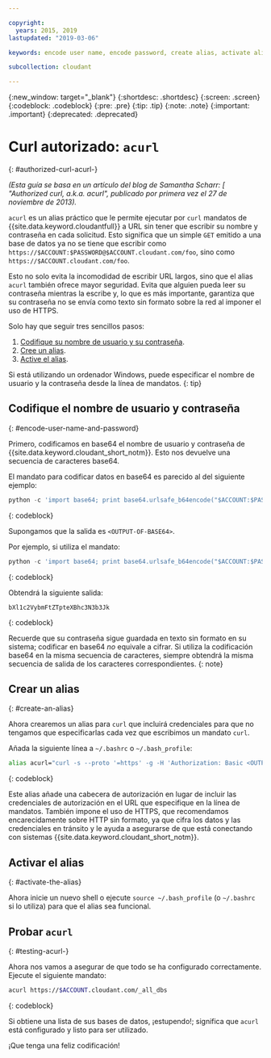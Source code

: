 ```yaml
---

copyright:
  years: 2015, 2019
lastupdated: "2019-03-06"

keywords: encode user name, encode password, create alias, activate alias, test acurl

subcollection: cloudant

---
```


{:new_window: target="_blank"}
{:shortdesc: .shortdesc}
{:screen: .screen}
{:codeblock: .codeblock}
{:pre: .pre}
{:tip: .tip}
{:note: .note}
{:important: .important}
{:deprecated: .deprecated}

<!-- Acrolinx: 2017-05-10 -->

# Curl autorizado: `acurl`
{: #authorized-curl-acurl-}

_(Esta guía se basa en un artículo del blog de Samantha Scharr: [
"Authorized curl, a.k.a. acurl", publicado por primera vez el 27 de noviembre de 2013)._

`acurl` es un alias práctico que le permite ejecutar por `curl` mandatos de {{site.data.keyword.cloudantfull}} a URL sin tener que escribir su nombre y contraseña en cada solicitud.
Esto significa que un simple `GET` emitido a una base de datos ya no se tiene que escribir como `https://$ACCOUNT:$PASSWORD@$ACCOUNT.cloudant.com/foo`, sino como `https://$ACCOUNT.cloudant.com/foo`.

Esto no solo evita la incomodidad de escribir URL largos, sino que el alias `acurl` también ofrece mayor seguridad.
Evita que alguien pueda leer su contraseña mientras la escribe y, lo que es más importante, garantiza que su contraseña no se envía como texto sin formato sobre la red al imponer el uso de HTTPS.

Solo hay que seguir tres sencillos pasos:

1.	[Codifique su nombre de usuario y su contraseña](#encode-user-name-and-password).
2.	[Cree un alias](#create-an-alias).
3.	[Active el alias](#activate-the-alias).

Si está utilizando un ordenador Windows, puede especificar el nombre de usuario y la contraseña desde la línea de mandatos.
{: tip}

## Codifique el nombre de usuario y contraseña
{: #encode-user-name-and-password}

Primero, codificamos en base64 el nombre de usuario y contraseña de {{site.data.keyword.cloudant_short_notm}}.
Esto nos devuelve una secuencia de caracteres base64.

El mandato para codificar datos en base64 es parecido al del siguiente ejemplo:

```python
python -c 'import base64; print base64.urlsafe_b64encode("$ACCOUNT:$PASSWORD")'
```
{: codeblock}

Supongamos que la salida es `<OUTPUT-OF-BASE64>`.

Por ejemplo, si utiliza el mandato:

```python
python -c 'import base64; print base64.urlsafe_b64encode("$ACCOUNT:$PASSWORD")'
```
{: codeblock}

Obtendrá la siguiente salida:

```
bXl1c2VybmFtZTpteXBhc3N3b3Jk
```
{: codeblock}

Recuerde que su contraseña sigue guardada en texto sin formato en su sistema; codificar en base64 _no_ equivale a cifrar. Si utiliza la codificación base64 en la misma secuencia de caracteres, siempre obtendrá la misma secuencia de salida de los caracteres correspondientes.
{: note}

## Crear un alias
{: #create-an-alias}

Ahora crearemos un alias para `curl` que incluirá credenciales para que no tengamos que especificarlas cada vez que escribimos un mandato `curl`.

Añada la siguiente línea a `~/.bashrc` o `~/.bash_profile`:

```sh
alias acurl="curl -s --proto '=https' -g -H 'Authorization: Basic <OUTPUT-OF-BASE64>'"
```
{: codeblock}

Este alias añade una cabecera de autorización en lugar de incluir las credenciales de autorización en el URL que especifique en la línea de mandatos.
También impone el uso de HTTPS, que recomendamos encarecidamente sobre HTTP sin formato, ya que cifra los datos y las credenciales en tránsito y le ayuda a asegurarse de que está conectando con sistemas {{site.data.keyword.cloudant_short_notm}}.

## Activar el alias
{: #activate-the-alias}

Ahora inicie un nuevo shell o ejecute `source ~/.bash_profile` (o `~/.bashrc` si lo utiliza) para que el alias sea funcional.

## Probar `acurl`
{: #testing-acurl-}

Ahora nos vamos a asegurar de que todo se ha configurado correctamente.
Ejecute el siguiente mandato:

```sh
acurl https://$ACCOUNT.cloudant.com/_all_dbs
```
{: codeblock}

Si obtiene una lista de sus bases de datos, ¡estupendo!; significa que
`acurl` está configurado y listo para ser utilizado.

¡Que tenga una feliz codificación!

